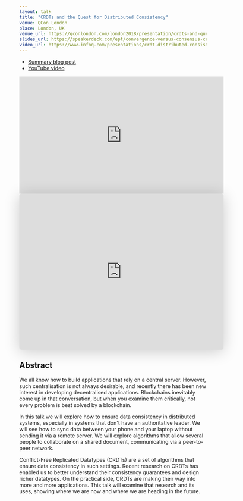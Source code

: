 ```yaml
---
layout: talk
title: "CRDTs and the Quest for Distributed Consistency"
venue: QCon London
place: London, UK
venue_url: https://qconlondon.com/london2018/presentation/crdts-and-quest-distributed-consistency
slides_url: https://speakerdeck.com/ept/convergence-versus-consensus-crdts-and-the-quest-for-distributed-consistency
video_url: https://www.infoq.com/presentations/crdt-distributed-consistency
---
```


* [Summary blog post](https://www.infoq.com/news/2018/03/data-consistency-crdt)
* [YouTube video](https://www.youtube.com/watch?v=B5NULPSiOGw)

<iframe width="550" height="315" src="https://www.youtube.com/embed/B5NULPSiOGw?rel=0" frameborder="0" allow="autoplay; encrypted-media" allowfullscreen></iframe>

<iframe class="speakerdeck-iframe" frameborder="0" src="https://speakerdeck.com/player/98909ba60fa84498889ea81643e3be83" title="Convergence versus Consensus: CRDTs and the Quest for Distributed Consistency" allowfullscreen="true" mozallowfullscreen="true" webkitallowfullscreen="true" style="border: 0px; background: padding-box padding-box rgba(0, 0, 0, 0.1); margin: 0px; padding: 0px; border-radius: 6px; box-shadow: rgba(0, 0, 0, 0.2) 0px 5px 40px; width: 550px; height: 420px;" data-ratio="1.3333333333333333"></iframe>


Abstract
--------

We all know how to build applications that rely on a central server. However, such centralisation is
not always desirable, and recently there has been new interest in developing decentralised
applications. Blockchains inevitably come up in that conversation, but when you examine them
critically, not every problem is best solved by a blockchain.

In this talk we will explore how to ensure data consistency in distributed systems, especially in
systems that don't have an authoritative leader. We will see how to sync data between your phone and
your laptop without sending it via a remote server. We will explore algorithms that allow several
people to collaborate on a shared document, communicating via a peer-to-peer network.

Conflict-Free Replicated Datatypes (CRDTs) are a set of algorithms that ensure data consistency in
such settings. Recent research on CRDTs has enabled us to better understand their consistency
guarantees and design richer datatypes. On the practical side, CRDTs are making their way into more
and more applications. This talk will examine that research and its uses, showing where we are now
and where we are heading in the future.
